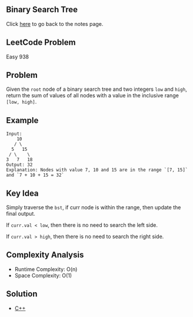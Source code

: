 ## Binary Search Tree
Click [here](../notes.md) to go back to the notes page.

## LeetCode Problem
Easy 938

## Problem
Given the `root` node of a binary search tree and two integers `low` and `high`, return the sum of values of all nodes with a value in the inclusive range `[low, high]`.

## Example
```
Input:
    10
   / \
  5   15
 / \    \
3   7   18
Output: 32
Explanation: Nodes with value 7, 10 and 15 are in the range `[7, 15]` and `7 + 10 + 15 = 32`
```

## Key Idea
Simply traverse the `bst`, if curr node is within the range, then update the final output.

If `curr.val < low`, then there is no need to search the left side.

If `curr.val > high`, then there is no need to search the right side.

## Complexity Analysis
- Runtime Complexity: O(n)
- Space Complexity: O(1)

## Solution
- [C++](./solution.cpp)